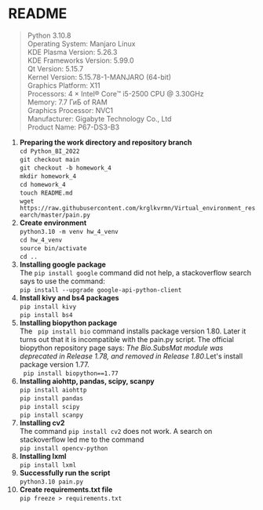 
# README
>Python 3.10.8  
>Operating System: Manjaro Linux  
>KDE Plasma Version: 5.26.3  
>KDE Frameworks Version: 5.99.0  
>Qt Version: 5.15.7  
>Kernel Version: 5.15.78-1-MANJARO (64-bit)  
>Graphics Platform: X11  
>Processors: 4 × Intel® Core™ i5-2500 CPU @ 3.30GHz  
>Memory: 7.7 ГиБ of RAM  
>Graphics Processor: NVC1  
>Manufacturer: Gigabyte Technology Co., Ltd  
>Product Name: P67-DS3-B3  
1. **Preparing the work directory and repository branch**  
  ```cd Python_BI_2022```  
  ```git checkout main```  
  ```git checkout -b homework_4```  
  ```mkdir homework_4```  
  ```cd homework_4```  
  ```touch README.md```  
  ```wget https://raw.githubusercontent.com/krglkvrmn/Virtual_environment_research/master/pain.py```  
2. **Create environment**  
```python3.10 -m venv hw_4_venv```  
```cd hw_4_venv```  
```source bin/activate```  
```cd ..```  
3. **Installing google package**  
The ```pip install google``` command did not help, a stackoverflow search says to use the command:  
```pip install --upgrade google-api-python-client```
4. **Install kivy and bs4 packages**  
```pip install kivy```   
```pip install bs4```   
5. **Installing biopython package**  
The ``` pip install bio``` command installs package version 1.80. Later it turns out that it is incompatible with the pain.py script. The official biopython repository page says: *The Bio.SubsMat module was deprecated in Release 1.78, and removed in Release 1.80*.Let's install package version 1.77.  
``` pip install biopython==1.77``` 
6. **Installing aiohttp, pandas, scipy, scanpy**  
```pip install aiohttp```  
```pip install pandas```  
```pip install scipy```  
```pip install scanpy```  
7. **Installing cv2**  
The command ```pip install cv2``` does not work. A search on stackoverflow led me to the command  
```pip install opencv-python```  
8. **Installing lxml**  
```pip install lxml```
9. **Successfully run the script**  
```python3.10 pain.py```
10. **Create requirements.txt file**  
```pip freeze > requirements.txt```
